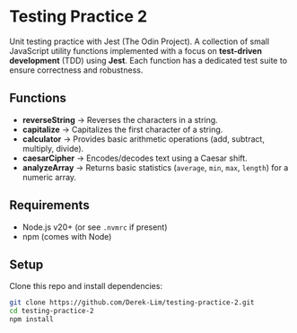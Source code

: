 # Testing Practice 2

Unit testing practice with Jest (The Odin Project).
A collection of small JavaScript utility functions implemented with a focus on **test-driven development** (TDD) using **Jest**.
Each function has a dedicated test suite to ensure correctness and robustness.

## Functions

- **reverseString** → Reverses the characters in a string.
- **capitalize** → Capitalizes the first character of a string.
- **calculator** → Provides basic arithmetic operations (add, subtract, multiply, divide).
- **caesarCipher** → Encodes/decodes text using a Caesar shift.
- **analyzeArray** → Returns basic statistics (`average`, `min`, `max`, `length`) for a numeric array.

## Requirements

- Node.js v20+ (or see `.nvmrc` if present)
- npm (comes with Node)

## Setup

Clone this repo and install dependencies:

```bash
git clone https://github.com/Derek-Lim/testing-practice-2.git
cd testing-practice-2
npm install